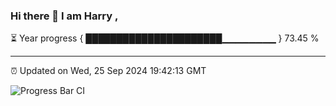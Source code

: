 ### Hi there 👋 I am Harry , 

⏳ Year progress { ██████████████████████▁▁▁▁▁▁▁▁ } 73.45 %

---

⏰ Updated on Wed, 25 Sep 2024 19:42:13 GMT

![Progress Bar CI](https://github.com/duykhang68/duykhang68/workflows/Progress%20Bar%20CI/badge.svg)
